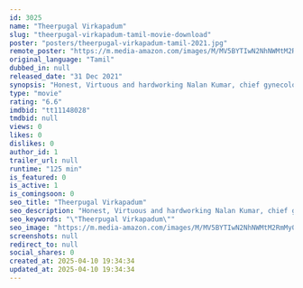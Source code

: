 ```yaml
---
id: 3025
name: "Theerpugal Virkapadum"
slug: "theerpugal-virkapadum-tamil-movie-download"
poster: "posters/theerpugal-virkapadum-tamil-2021.jpg"
remote_poster: "https://m.media-amazon.com/images/M/MV5BYTIwN2NhNWMtM2RmMy00OWVkLTg1YWMtYzJkZTA5YTQ5NDBjXkEyXkFqcGc@._V1_SX300.jpg"
original_language: "Tamil"
dubbed_in: null
released_date: "31 Dec 2021"
synopsis: "Honest, Virtuous and hardworking Nalan Kumar, chief gynecologist of Govt. hospital is shattered by the violence inflicted upon his dear one's. His pleas and appeals is mocked off by authority, but he has a plan in this medical thr..."
type: "movie"
rating: "6.6"
imdbid: "tt11148028"
tmdbid: null
views: 0
likes: 0
dislikes: 0
author_id: 1
trailer_url: null
runtime: "125 min"
is_featured: 0
is_active: 1
is_comingsoon: 0
seo_title: "Theerpugal Virkapadum"
seo_description: "Honest, Virtuous and hardworking Nalan Kumar, chief gynecologist of Govt. hospital is shattered by the violence inflicted upon his dear one's. His pleas and appeals is mocked off by authority, but he has a plan in this medical thr..."
seo_keywords: "\"Theerpugal Virkapadum\""
seo_image: "https://m.media-amazon.com/images/M/MV5BYTIwN2NhNWMtM2RmMy00OWVkLTg1YWMtYzJkZTA5YTQ5NDBjXkEyXkFqcGc@._V1_SX300.jpg"
screenshots: null
redirect_to: null
social_shares: 0
created_at: 2025-04-10 19:34:34
updated_at: 2025-04-10 19:34:34
---
```


